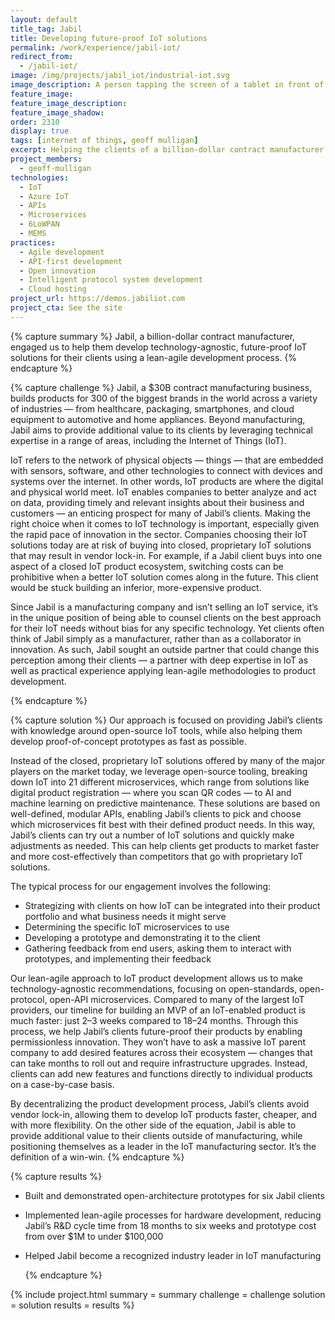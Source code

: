 ```yaml
---
layout: default
title_tag: Jabil
title: Developing future-proof IoT solutions
permalink: /work/experience/jabil-iot/
redirect_from:
  - /jabil-iot/
image: /img/projects/jabil_iot/industrial-iot.svg
image_description: A person tapping the screen of a tablet in front of a conveyor belt surrounded by robotic arms.
feature_image:
feature_image_description:
feature_image_shadow:
order: 2310
display: true
tags: [internet of things, geoff mulligan]
excerpt: Helping the clients of a billion-dollar contract manufacturer develop IoT solutions faster, cheaper, and with more flexibility.
project_members:
  - geoff-mulligan
technologies:
  - IoT
  - Azure IoT
  - APIs
  - Microservices
  - 6LoWPAN
  - MEMS
practices:
  - Agile development
  - API-first development
  - Open innovation
  - Intelligent protocol system development
  - Cloud hosting
project_url: https://demos.jabiliot.com
project_cta: See the site
---
```


{% capture summary %}
Jabil, a billion-dollar contract manufacturer, engaged us to help them develop technology-agnostic, future-proof IoT solutions for their clients using a lean-agile development process.
{% endcapture %}

{% capture challenge %}
Jabil, a $30B contract manufacturing business, builds products for 300 of the biggest brands in the world across a variety of industries — from healthcare, packaging, smartphones, and cloud equipment to automotive and home appliances. Beyond manufacturing, Jabil aims to provide additional value to its clients by leveraging technical expertise in a range of areas, including the Internet of Things (IoT). 

IoT refers to the network of physical objects — things — that are embedded with sensors, software, and other technologies to connect with devices and systems over the internet. In other words, IoT products are where the digital and physical world meet. IoT enables companies to better analyze and act on data, providing timely and relevant insights about their business and customers — an enticing prospect for many of Jabil’s clients. Making the right choice when it comes to IoT technology is important, especially given the rapid pace of innovation in the sector. Companies choosing their IoT solutions today are at risk of buying into closed, proprietary IoT solutions that may result in vendor lock-in. For example, if a Jabil client buys into one aspect of a closed IoT product ecosystem, switching costs can be prohibitive when a better IoT solution comes along in the future. This client would be stuck building an inferior, more-expensive product. 

Since Jabil is a manufacturing company and isn’t selling an IoT service, it’s in the unique position of being able to counsel clients on the best approach for their IoT needs without bias for any specific technology. Yet clients often think of Jabil simply as a manufacturer, rather than as a collaborator in innovation. As such, Jabil sought an outside partner that could change this perception among their clients — a partner with deep expertise in IoT as well as practical experience applying lean-agile methodologies to product development. 

{% endcapture %}

{% capture solution %}
Our approach is focused on providing Jabil’s clients with knowledge around open-source IoT tools, while also helping them develop proof-of-concept prototypes as fast as possible. 

Instead of the closed, proprietary IoT solutions offered by many of the major players on the market today, we leverage open-source tooling, breaking down IoT into 21 different microservices, which range from solutions like digital product registration — where you scan QR codes — to AI and machine learning on predictive maintenance. These solutions are based on well-defined, modular APIs, enabling Jabil’s clients to pick and choose which microservices fit best with their defined product needs. In this way, Jabil’s clients can try out a number of IoT solutions and quickly make adjustments as needed. This can help clients get products to market faster and more cost-effectively than competitors that go with proprietary IoT solutions.

The typical process for our engagement involves the following:
- Strategizing with clients on how IoT can be integrated into their product portfolio and what business needs it might serve 
- Determining the specific IoT microservices to use
- Developing a prototype and demonstrating it to the client
- Gathering feedback from end users, asking them to interact with prototypes, and implementing their feedback

Our lean-agile approach to IoT product development allows us to make technology-agnostic recommendations, focusing on open-standards, open-protocol, open-API microservices. Compared to many of the largest IoT providers, our timeline for building an MVP of an IoT-enabled product is much faster: just 2–3 weeks compared to 18–24 months. Through this process, we help Jabil’s clients future-proof their products by enabling permissionless innovation. They won’t have to ask a massive IoT parent company to add desired features across their ecosystem — changes that can take months to roll out and require infrastructure upgrades. Instead, clients can add new features and functions directly to individual products on a case-by-case basis. 

By decentralizing the product development process, Jabil’s clients avoid vendor lock-in, allowing them to develop IoT products faster, cheaper, and with more flexibility. On the other side of the equation, Jabil is able to provide additional value to their clients outside of manufacturing, while positioning themselves as a leader in the IoT manufacturing sector. It’s the definition of a win-win.
{% endcapture %}

{% capture results %}

- Built and demonstrated open-architecture prototypes for six Jabil clients
- Implemented lean-agile processes for hardware development, reducing Jabil’s R&D cycle time from 18 months to six weeks and prototype cost from over $1M to under $100,000
- Helped Jabil become a recognized industry leader in IoT manufacturing

  {% endcapture %}

{% include project.html
  summary = summary
  challenge = challenge
  solution = solution
  results = results
%}
